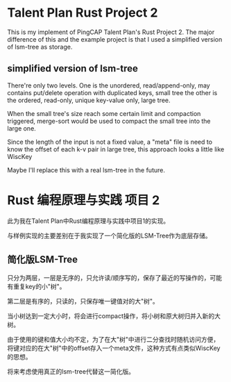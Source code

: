 # Talent Plan Rust Project 2

This is my implement of PingCAP Talent Plan's Rust Project 2.
The major difference of this and the example project is that I used a simplified version of lsm-tree as storage.

## simplified version of lsm-tree

There're only two levels.
One is the unordered, read/append-only, may contains put/delete operation with duplicated keys, small tree
the other is the ordered, read-only, unique key-value only, large tree.

When the small tree's size reach some certain limit and compaction triggered,
merge-sort would be used to compact the small tree into the large one.

Since the length of the input is not a fixed value, a "meta" file is need to
know the offset of each k-v pair in large tree, this approach looks a little like WiscKey

Maybe I'll replace this with a real lsm-tree in the future.

# Rust 编程原理与实践 项目 2

此为我在Talent Plan中Rust编程原理与实践中项目1的实现。

与样例实现的主要差别在于我实现了一个简化版的LSM-Tree作为底层存储。

## 简化版LSM-Tree

只分为两层，一层是无序的，只允许读/顺序写的，保存了最近的写操作的，可能有重复key的小"树"。

第二层是有序的，只读的，只保存唯一键值对的大"树"。

当小树达到一定大小时，将会进行compact操作，将小树和原大树归并入新的大树。

由于使用的键和值大小均不定，为了在大"树"中进行二分查找时随机访问方便，
将键对应的在大"树"中的offset存入一个meta文件，这种方式有点类似WiscKey的思想。

将来考虑使用真正的lsm-tree代替这一简化版。